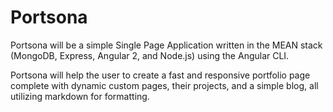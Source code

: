 # Portsona

Portsona will be a simple Single Page Application written in the MEAN stack
(MongoDB, Express, Angular 2, and Node.js) using the Angular CLI.

Portsona will help the user to create a fast and responsive portfolio page complete
with dynamic custom pages, their projects, and a simple blog, all utilizing markdown
for formatting.
